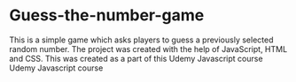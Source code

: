 # Guess-the-number-game
This is a simple game which asks players to guess a previously selected random number. The project was created with the help of JavaScript, HTML and CSS. This was created as a part of this Udemy Javascript course <a src="https://www.udemy.com/course/the-complete-javascript-course/">Udemy Javascript course</a>
